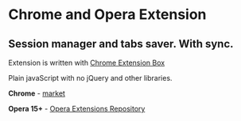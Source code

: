 Chrome and Opera Extension
==========================

Session manager and tabs saver. With sync.
------------------------------------------

Extension is written with [Chrome Extension Box](https://github.com/onikienko/chrome-extensions-box)

Plain javaScript with no jQuery and other libraries.

**Chrome** - [market](https://chrome.google.com/webstore/detail/tabhamster/mkfjjmjmnplabnplceaekkjcmdddokee)

**Opera 15+** - [Opera Extensions Repository](https://addons.opera.com/ru/extensions/details/tabhamster/?display=ru)
